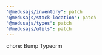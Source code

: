 ```yaml
---
"@medusajs/inventory": patch
"@medusajs/stock-location": patch
"@medusajs/types": patch
"@medusajs/utils": patch
---
```


chore: Bump Typeorm
